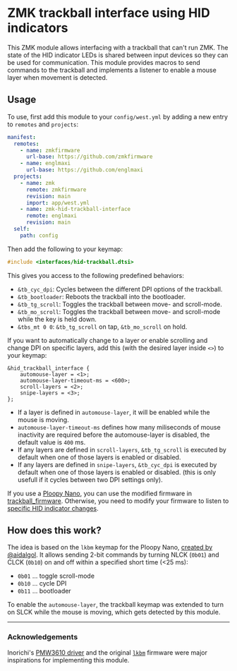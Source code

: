 # ZMK trackball interface using HID indicators

This ZMK module allows interfacing with a trackball that can't run ZMK.
The state of the HID indicator LEDs is shared between input devices so they can be used for communication.
This module provides macros to send commands to the trackball and implements a listener to enable a mouse layer when movement is detected.

## Usage

To use, first add this module to your `config/west.yml` by adding a new entry to `remotes` and `projects`:

```yaml west.yml
manifest:
  remotes:
    - name: zmkfirmware
      url-base: https://github.com/zmkfirmware
    - name: englmaxi
      url-base: https://github.com/englmaxi
  projects:
    - name: zmk
      remote: zmkfirmware
      revision: main
      import: app/west.yml
    - name: zmk-hid-trackball-interface
      remote: englmaxi
      revision: main
  self:
    path: config
```

Then add the following to your keymap:
```c
#include <interfaces/hid-trackball.dtsi>
```

This gives you access to the following predefined behaviors:
- `&tb_cyc_dpi`: Cycles between the different DPI options of the trackball.
- `&tb_bootloader`: Reboots the trackball into the bootloader.
- `&tb_tg_scroll`: Toggles the trackball between move- and scroll-mode.
- `&tb_mo_scroll`: Toggles the trackball between move- and scroll-mode while the key is held down.
- `&tbs_mt 0 0`: `&tb_tg_scroll` on tap, `&tb_mo_scroll` on hold.

If you want to automatically change to a layer or enable scrolling and change DPI on specific layers, add this (with the desired layer inside `<>`) to your keymap:
```dtsi
&hid_trackball_interface {
    automouse-layer = <1>;
    automouse-layer-timeout-ms = <600>;
    scroll-layers = <2>;
    snipe-layers = <3>;
};
```

- If a layer is defined in `automouse-layer`, it will be enabled while the mouse is moving.
- `automouse-layer-timeout-ms` defines how many miliseconds of mouse inactivity are required before the automouse-layer is disabled, the default value is `400` ms.
- If any layers are defined in `scroll-layers`, `&tb_tg_scroll` is executed by default when one of those layers is enabled or disabled.
- If any layers are defined in `snipe-layers`, `&tb_cyc_dpi` is executed by default when one of those layers is enabled or disabled.
  (this is only usefull if it cycles between two DPI settings only).

If you use a [Ploopy Nano](https://github.com/ploopyco/nano-trackball), you can use the modified firmware in [trackball_firmware](/trackball_firmware).
Otherwise, you need to modify your firmware to listen to [specific HID indicator changes](#how-does-this-work?).

## How does this work?

The idea is based on the `lkbm` keymap for the Ploopy Nano, [created by @aidalgol](https://github.com/qmk/qmk_firmware/pull/17218).
It allows sending 2-bit commands by turning NLCK (`0b01`) and CLCK (`0b10`) on and off within a specified short time (<25 ms):
- `0b01` ... toggle scroll-mode
- `0b10` ... cycle DPI
- `0b11` ... bootloader

To enable the `automouse-layer`, the trackball keymap was extended to turn on SLCK while the mouse is moving, which gets detected by this module.

---

### Acknowledgements

Inorichi's [PMW3610 driver](https://github.com/inorichi/zmk-pmw3610-driver) and the original [`lkbm`](https://github.com/qmk/qmk_firmware/pull/17218) firmware 
were major inspirations for implementing this module.

